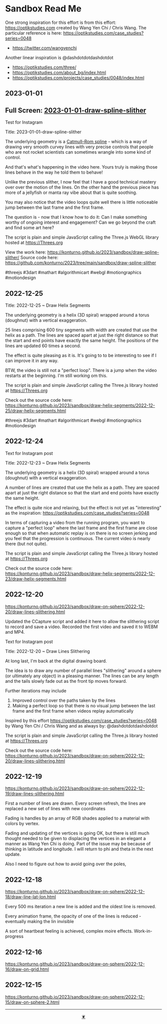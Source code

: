 # Sandbox Read Me

One strong inspiration for this effort is from this effort: https://optikstudies.com created by Wang Yen Chi / Chris Wang. The particular reference is here: https://optikstudies.com/case_studies?series=0048

* https://twitter.com/wangyenchi

Another linear inspiration is @dashdotdotdashdotdot

* https://optikstudies.com/three/
* https://optikstudies.com/about_bg/index.html
* https://optikstudies.com/projects/case_studies/0048/index.html


## 2023-01-01

<!--@@@
<div class=iframe-resize ><iframe src=https://konturno.github.io/2023/sandbox/draw-spline-slither/ height=100% width=100% ></iframe></div>
_"2023-01-01-draw-spline-slither" in a resizable window_
@@@-->

## Full Screen: [2023-01-01-draw-spline-slither]( https://konturno.github.io/2023/sandbox/draw-spline-slither/ )

Test for Instagram

Title: 2023-01-01-draw-spline-slither

The underlying geometry is a [Catmull–Rom spline]( https://en.wikipedia.org/wiki/Centripetal_Catmull%E2%80%93Rom_spline ) - which is a way of drawing very smooth curvey lines with very precise controls that people who are not rocket scientists can sometimes wrangle into some kind of control.

And that's what's happening in the video here. Yours truly is making those lines behave in the way he told them to behave!

Unlike the previous slither, I now feel that I have a good technical mastery over over the motion of the lines. On the other hand the previous piece has more of a jellyfish or manta ray vibe about that is quite soothing.

You may also notice that the video loops quite well there is little noticeable jump between the last frame and the first frame.

The question is - now that I know how to do it: Can I make something worthy of ongoing interest and engagement? Can we go beyond the craft and find some art here?

The script is plain and simple JavaScript calling the Three.js WebGL library hosted at https://Threes.org

View the work here:
https://konturno.github.io/2023/sandbox/draw-spline-slither/
Source code here:
https://github.com/konturno/2023/tree/main/sandbox/draw-spline-slither

#threejs #3dart #mathart #algorithmicart #webgl #motiongraphics #motiondesign


## 2022-12-25

Title: 2022-12-25 ~ Draw Helix Segments

The underlying geometry is a helix (3D spiral) wrapped around a torus (doughnut) with a vertical exaggeration.

25 lines comprising 600 tiny segments with width are created that use the helix as a path. The lines  are spaced apart at just the right distance so that the start and end points have exactly the same height. The positions of the lines are updated 60 times a second.

The effect is quite pleasing as it is. It's going to to be interesting to see if I can improve it in any way.

BTW, the video is still not a "perfect loop". There is a jump when the video restarts at the beginning. I'm still working om this.

The script is plain and simple JavaScript calling the Three.js library hosted at https://Threes.org

Check out the source code here: https://konturno.github.io/2023/sandbox/draw-helix-segments/2022-12-25/draw-helix-segments.html


#threejs #3dart #mathart #algorithmicart #webgl #motiongraphics #motiondesign


## 2022-12-24

Text for Instagram post

Title: 2022-12-23 ~ Draw Helix Segments

The underlying geometry is a helix (3D spiral) wrapped around a torus (doughnut) with a vertical exaggeration.

A number of lines are created that use the helix as a path. They are spaced apart at just the right distance so that the start and end points have exactly the same height.

The effect is quite nice and relaxing, but the effect is not yet as "interesting" as the inspiration: https://optikstudies.com/case_studies?series=0048

In terms of capturing a video from the running program, you want to capture a "perfect loop" where the last frame and the first frame are close enough so that when automatic replay is on there is no screen jerking and you feel that the progression is continuous. The current video is nearly there (but not quite).

The script is plain and simple JavaScript calling the Three.js library hosted at https://Threes.org

Check out the source code here: https://konturno.github.io/2023/sandbox/draw-helix-segments/2022-12-23/draw-helix-segments.html



## 2022-12-20

https://konturno.github.io/2023/sandbox/draw-on-sphere/2022-12-20/draw-lines-slithering.html

Updated the CCapture script and added it here to allow the slithering script to record and save a video. Recorded the first video and saved it to WEBM and MP4.

Text for Instagram post

Title: 2022-12-20 ~ Draw Lines Slithering

At long last, I'm back at the digital drawing board.

The idea is to draw any number of parallel lines "slithering" around a sphere (or ultimately any object) in a pleasing manner. The lines can be any length and the tails slowly fade out as the front tip moves forward.

Further iterations may include

1. Improved control over the paths taken by the lines
2. Making a perfect loop so that there is no visual jump between the last frame and the first frame when videos replay automatically

Inspired by this effort https://optikstudies.com/case_studies?series=0048 by Wang Yen Chi / Chris Wang and as always by: @dashdotdotdashdotdot

The script is plain and simple JavaScript calling the Three.js library hosted at https://Threes.org

Check out the source code here: https://konturno.github.io/2023/sandbox/draw-on-sphere/2022-12-20/draw-lines-slithering.html


## 2022-12-19

https://konturno.github.io/2023/sandbox/draw-on-sphere/2022-12-19/draw-lines-slithering.html

First a number of lines are drawn. Every screen refresh, the lines are replaced a new set of lines with new coordinates

Fading is handles by an array of RGB shades applied to a material with colors by vertex.

Fading and updating of the vertices is going OK, but there is still much thought needed to be given to displacing the vertices in an elegant a manner as Wang Yen Chi is doing. Part of the issue may be because of thinking in latitude and longitude. I will return to phi and theta in the next update.

Also I need to figure out how to avoid going over the poles,


## 2022-12-18

https://konturno.github.io/2023/sandbox/draw-on-sphere/2022-12-18/draw-line-lat-lon.html

Every 500 ms iteration a new line is added and the oldest line is removed.

Every animation frame, the opacity of one of the lines is reduced - eventually making the lin invisible

A sort of heartbeat feeling is achieved, complex moire effects. Work-in-progress


## 2022-12-16

https://konturno.github.io/2023/sandbox/draw-on-sphere/2022-12-16/draw-on-grid.html


## 2022-12-15

https://konturno.github.io/2023/sandbox/draw-on-sphere/2022-12-15/draw-on-sphere-2.html


***

<center title="Hello! Click me to go up to the top" ><a class=aDingbat href=javascript:window.scrollTo(0,0);> ❦ </a></center>
